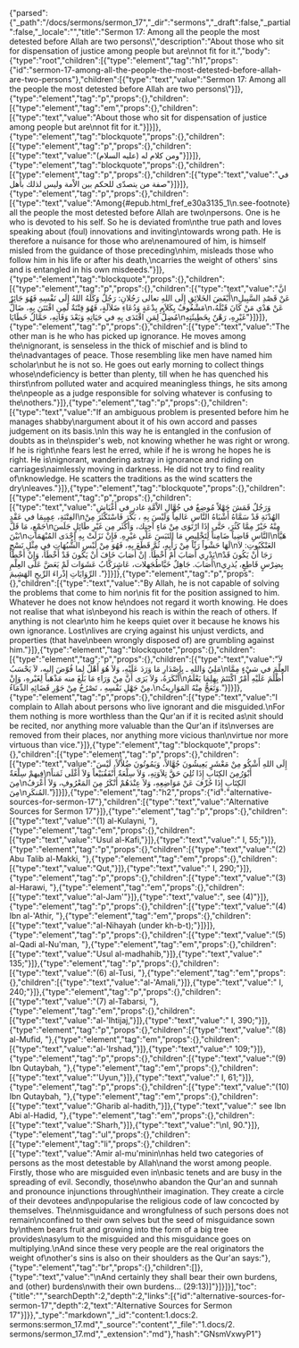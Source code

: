 {"parsed":{"_path":"/docs/sermons/sermon_17","_dir":"sermons","_draft":false,"_partial":false,"_locale":"","title":"Sermon 17:  Among all the people the most detested before Allah are two persons\\","description":"About those who sit for dispensation of justice among people but are\nnot fit for it.","body":{"type":"root","children":[{"type":"element","tag":"h1","props":{"id":"sermon-17-among-all-the-people-the-most-detested-before-allah-are-two-persons"},"children":[{"type":"text","value":"Sermon 17:  Among all the people the most detested before Allah are two persons\\"}]},{"type":"element","tag":"p","props":{},"children":[{"type":"element","tag":"em","props":{},"children":[{"type":"text","value":"About those who sit for dispensation of justice among people but are\nnot fit for it."}]}]},{"type":"element","tag":"blockquote","props":{},"children":[{"type":"element","tag":"p","props":{},"children":[{"type":"text","value":"ومن كلام له (عليه السلام)"}]}]},{"type":"element","tag":"blockquote","props":{},"children":[{"type":"element","tag":"p","props":{},"children":[{"type":"text","value":"في صفة من يتصدّى للحكم بين الاْمة وليس لذلك بأَهل"}]}]},{"type":"element","tag":"p","props":{},"children":[{"type":"text","value":"Among{#epub.html_fref_e30a3135_1\n.see-footnote} all the people the most detested before Allah are two\npersons. One is he who is devoted to his self. So he is deviated from\nthe true path and loves speaking about (foul) innovations and inviting\ntowards wrong path. He is therefore a nuisance for those who are\nenamoured of him, is himself misled from the guidance of those preceding\nhim, misleads those who follow him in his life or after his death,\ncarries the weight of others' sins and is entangled in his own misdeeds."}]},{"type":"element","tag":"blockquote","props":{},"children":[{"type":"element","tag":"p","props":{},"children":[{"type":"text","value":"انَّ أَبْغَضَ الخَلائِقِ إِلَى اللهِ تعالى رَجُلانِ: رَجُلٌ وَكَلَهُ اللهُ إِلَى نَفْسِهِ فَهُوَ جَائِرٌ\nعَنْ قَصْدِ السَّبِيلِ مَشْغُوفٌ بِكَلاَمِ بِدْعَةٍ وَدُعَاءِ ضَلاَلَةٍ، فَهُوَ فِتْنَةٌ لَمِنِ افْتَتَنَ بِهِ، ضَالٌّ\nعَنْ هَدْي مَنْ كَانَ قَبْلَهُ، مُضِلُّ لِمَنِ اقْتَدَى بِهِ في حَيَاتِهِ وَبَعْدَ وَفَاتِهِ، حَمَّالٌ خَطَايَا\nغَيْرِهِ، رَهْنٌ بِخَطِيئَتِهِ"}]}]},{"type":"element","tag":"p","props":{},"children":[{"type":"text","value":"The other man is he who has picked up ignorance. He moves among the\nignorant, is senseless in the thick of mischief and is blind to the\nadvantages of peace. Those resembling like men have named him scholar\nbut he is not so. He goes out early morning to collect things whose\ndeficiency is better than plenty, till when he has quenched his thirst\nfrom polluted water and acquired meaningless things, he sits among the\npeople as a judge responsible for solving whatever is confusing to the\nothers."}]},{"type":"element","tag":"p","props":{},"children":[{"type":"text","value":"If an ambiguous problem is presented before him he manages shabby\nargument about it of his own accord and passes judgement on its basis.\nIn this way he is entangled in the confusion of doubts as in the\nspider's web, not knowing whether he was right or wrong. If he is right\nhe fears lest he erred, while if he is wrong he hopes he is right. He is\nignorant, wandering astray in ignorance and riding on carriages\naimlessly moving in darkness. He did not try to find reality of\nknowledge. He scatters the traditions as the wind scatters the dry\nleaves."}]},{"type":"element","tag":"blockquote","props":{},"children":[{"type":"element","tag":"p","props":{},"children":[{"type":"text","value":"وَرَجُلٌ قَمَشَ جَهْلاً مُوضِعٌ في جُهَّالِ الاْمَّةِ غادرٍ في أَغْبَاشِ الفِتْنَةِ، عِمٍبِمَا في عَقْدِ\nالهُدْنَةِ قَدْ سَمَّاهُ أَشْبَاهُ النَّاسِ عَالمِاً وَلَيْسَ بِهِ ، بَكَّرَ فَاسْتَكْثَرَ مِنْ جَمْعٍ، مَا قَلَّ\nمِنْهُ خَيْرٌ مِمَّا كَثُرَ، حَتَّى إِذَا ارْتَوَى مِنْ مَاءٍ آجِنٍك، وَأكْثَر مِن غَيْرِ طَائِلٍ جَلَسَ بَيْنَ\nالنَّاسِ قَاضِياً ضَامِناً لِتَخْلِيصِ مَا التَبَسَ عَلَى غيْرِهِ. فَإِنْ نَزَلَتْ بِهِ إِحْدَى المُبْهَمَاتِ\nهَيَّأَ لَهَا حَشْواً رَثّاً مِنْ رَأْيِهِ، ثُمَّ قَطَعَ بِهِ، فَهُوَ مِنْ لَبْسِ الشُّبُهَاتِ في مِثْلِ نَسْجِ\nالعَنْكَبُوتِ: لاَ يَدْرِي أَصَابَ أَمْ أَخْطَأَ. إنْ أَصَابَ خَافَ أَنْ يَكُونَ قَدْ أَخْطَأَ، وَإِنْ أَخْطَأَ\nرَجَا أَنْ يَكُونَ قَدْ أَصَابَ. جَاهِلٌ خَبَّاطُجَهلات، عَاشٍرَكَّابُ عَشَوَات لَمْ يَعَضَّ عَلَى العِلْمِ\nبِضِرْسٍ قَاطِعٍ، يُذرِي الرِّوَايَاتِ إذْراءَ الرِّيحِ الهَشِيمَ ."}]}]},{"type":"element","tag":"p","props":{},"children":[{"type":"text","value":"By Allah, he is not capable of solving the problems that come to him nor\nis fit for the position assigned to him. Whatever he does not know he\ndoes not regard it worth knowing. He does not realise that what is\nbeyond his reach is within the reach of others. If anything is not clear\nto him he keeps quiet over it because he knows his own ignorance. Lost\nlives are crying against his unjust verdicts, and properties (that have\nbeen wrongly disposed of) are grumbling against him."}]},{"type":"element","tag":"blockquote","props":{},"children":[{"type":"element","tag":"p","props":{},"children":[{"type":"text","value":"لاَ مَلِيٌ وَاللهِ ـ بِإِصْدَارِ مَا وَرَدَ عَلَيْهِ، وَلاَ هُوَ أَهْلٌ لِما فُوّضَ إليه، لاَ يَحْسَبُ\nالعِلْمَ في شيْءٍ مِمَّا أَنْكَرَهُ، وَلاَ يَرَى أَنَّ مِنْ وَرَاءِ مَا بَلَغَ منه مَذْهَباً لِغَيْرهِ، وَإِنْ\nأَظْلَمَ عَلَيْهِ أَمْرٌ اكْتَتَمَ بِهِلِمَا يَعْلَمُ مِنْ جَهْلِ نَفْسِهِ ، تَصْرُخُ مِنْ جَوْرِ قَضَائِهِ الدِّمَاءُ،\nوَتَعَجُّ مِنْهُ المَوَارِيثُ."}]}]},{"type":"element","tag":"p","props":{},"children":[{"type":"text","value":"I complain to Allah about persons who live ignorant and die misguided.\nFor them nothing is more worthless than the Qur'an if it is recited as\nit should be recited, nor anything more valuable than the Qur'an if its\nverses are removed from their places, nor anything more vicious than\nvirtue nor more virtuous than vice."}]},{"type":"element","tag":"blockquote","props":{},"children":[{"type":"element","tag":"p","props":{},"children":[{"type":"text","value":"إِلَى اللهِ أَشْكُو مِنْ مَعْشَرٍ يَعِيشُونَ جُهَّالاً، وَيَمُوتُونَ ضُلاَّلاً، لَيْسَ فِيهمْ سِلْعَةٌ\nأَبْوَرُمِنَ الكِتَابِ إِذَا تُلِيَ حَقَّ تِلاَوَتِهِ، وَلاَ سِلْعَةٌ أَنْفَقُبَيْعاً وَلاَ أَغْلَى ثَمَناً مِنَ\nالكِتَابِ إِذَا حُرِّفَ عَنْ مَوَاضِعِهِ، وَلاَ عِنْدَهُمْ أَنْكَرُ مِنَ المَعْرُوفِ، وَلاَ أَعْرَفُ مِنَ\nالمُنكَرِ."}]}]},{"type":"element","tag":"h2","props":{"id":"alternative-sources-for-sermon-17"},"children":[{"type":"text","value":"Alternative Sources for Sermon 17"}]},{"type":"element","tag":"p","props":{},"children":[{"type":"text","value":"(1) al-Kulayni, "},{"type":"element","tag":"em","props":{},"children":[{"type":"text","value":"Usul al-Kafi,"}]},{"type":"text","value":" I, 55;"}]},{"type":"element","tag":"p","props":{},"children":[{"type":"text","value":"(2) Abu Talib al-Makki, "},{"type":"element","tag":"em","props":{},"children":[{"type":"text","value":"Qut,"}]},{"type":"text","value":" I, 290;"}]},{"type":"element","tag":"p","props":{},"children":[{"type":"text","value":"(3) al-Harawi, "},{"type":"element","tag":"em","props":{},"children":[{"type":"text","value":"al-Jam'"}]},{"type":"text","value":", see (4)"}]},{"type":"element","tag":"p","props":{},"children":[{"type":"text","value":"(4) Ibn al-'Athir, "},{"type":"element","tag":"em","props":{},"children":[{"type":"text","value":"al-Nihayah (under kh-b-t);"}]}]},{"type":"element","tag":"p","props":{},"children":[{"type":"text","value":"(5) al-Qadi al-Nu'man, "},{"type":"element","tag":"em","props":{},"children":[{"type":"text","value":"Usul al-madhahib,"}]},{"type":"text","value":" 135;"}]},{"type":"element","tag":"p","props":{},"children":[{"type":"text","value":"(6) al-Tusi, "},{"type":"element","tag":"em","props":{},"children":[{"type":"text","value":"al-'Amali,"}]},{"type":"text","value":" I, 240;"}]},{"type":"element","tag":"p","props":{},"children":[{"type":"text","value":"(7) al-Tabarsi, "},{"type":"element","tag":"em","props":{},"children":[{"type":"text","value":"al-'Ihtijaj,"}]},{"type":"text","value":" I, 390;"}]},{"type":"element","tag":"p","props":{},"children":[{"type":"text","value":"(8) al-Mufid, "},{"type":"element","tag":"em","props":{},"children":[{"type":"text","value":"al-'Irshad,"}]},{"type":"text","value":" 109;"}]},{"type":"element","tag":"p","props":{},"children":[{"type":"text","value":"(9) Ibn Qutaybah, "},{"type":"element","tag":"em","props":{},"children":[{"type":"text","value":"'Uyun,"}]},{"type":"text","value":" I, 61;"}]},{"type":"element","tag":"p","props":{},"children":[{"type":"text","value":"(10) Ibn Qutaybah, "},{"type":"element","tag":"em","props":{},"children":[{"type":"text","value":"Gharib al-hadith,"}]},{"type":"text","value":" see Ibn Abi al-Hadid, "},{"type":"element","tag":"em","props":{},"children":[{"type":"text","value":"Sharh,"}]},{"type":"text","value":"\nI, 90."}]},{"type":"element","tag":"ul","props":{},"children":[{"type":"element","tag":"li","props":{},"children":[{"type":"text","value":"Amir al-mu'minin\nhas held two categories of persons as the most detestable by Allah\nand the worst among people. Firstly, those who are misguided even in\nbasic tenets and are busy in the spreading of evil. Secondly, those\nwho abandon the Qur'an and sunnah and pronounce injunctions through\ntheir imagination. They create a circle of their devotees and\npopularise the religious code of law concocted by themselves. The\nmisguidance and wrongfulness of such persons does not remain\nconfined to their own selves but the seed of misguidance sown by\nthem bears fruit and growing into the form of a big tree provides\nasylum to the misguided and this misguidance goes on multiplying.\nAnd since these very people are the real originators the weight of\nother's sins is also on their shoulders as the Qur'an says:"},{"type":"element","tag":"br","props":{},"children":[]},{"type":"text","value":"\nAnd certainly they shall bear their own burdens, and (other) burdens\nwith their own burdens... (29:13)]"}]}]}],"toc":{"title":"","searchDepth":2,"depth":2,"links":[{"id":"alternative-sources-for-sermon-17","depth":2,"text":"Alternative Sources for Sermon 17"}]}},"_type":"markdown","_id":"content:1.docs:2. sermons:sermon_17.md","_source":"content","_file":"1.docs/2. sermons/sermon_17.md","_extension":"md"},"hash":"GNsmVxwyP1"}